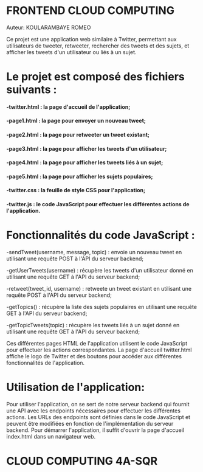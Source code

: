 #  FRONTEND CLOUD COMPUTING

Auteur:
KOULARAMBAYE ROMEO

Ce projet est une application web similaire à Twitter, permettant aux utilisateurs de tweeter, retweeter, rechercher des tweets et des sujets, et afficher les tweets d'un utilisateur ou liés à un sujet.

# Le projet est composé des fichiers suivants :

#### -twitter.html :  la page d'accueil de l'application;
#### -page1.html : la page pour envoyer un nouveau tweet;
#### -page2.html : la page pour retweeter un tweet existant;
#### -page3.html : la page pour afficher les tweets d'un utilisateur;
#### -page4.html : la page pour afficher les tweets liés à un sujet;
#### -page5.html : la page pour afficher les sujets populaires;
#### -twitter.css : la feuille de style CSS pour l'application;
#### -twitter.js : le code JavaScript pour effectuer les différentes actions de l'application.

# Fonctionnalités du code JavaScript :

-sendTweet(username, message, topic) : envoie un nouveau tweet en utilisant une requête POST à l'API du serveur backend;

-getUserTweets(username) : récupère les tweets d'un utilisateur donné en utilisant une requête GET à l'API du serveur backend;

-retweet(tweet_id, username) : retweete un tweet existant en utilisant une requête POST à l'API du serveur backend;

-getTopics() : récupère la liste des sujets populaires en utilisant une requête GET à l'API du serveur backend;

-getTopicTweets(topic) : récupère les tweets liés à un sujet donné en utilisant une requête GET à l'API du serveur backend;

Ces différentes pages HTML de l'application utilisent le code JavaScript pour effectuer les actions correspondantes. La page d'accueil twitter.html affiche le logo de Twitter et des boutons pour accéder aux différentes fonctionnalités de l'application.

# Utilisation de l'application:
Pour utiliser l'application, on se sert de notre serveur backend qui fournit une API avec les endpoints nécessaires pour effectuer les différentes actions. Les URLs des endpoints sont définies dans le code JavaScript et peuvent être modifiées en fonction de l'implémentation du serveur backend.
Pour démarrer l'application, il suffit d'ouvrir la page d'accueil index.html dans un navigateur web.

# CLOUD COMPUTING 4A-SQR
